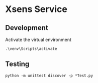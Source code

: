 # Xsens Service

## Development

Activate the virtual environment

```
.\venv\Scripts\activate
```

## Testing

```
python -m unittest discover -p *Test.py
```